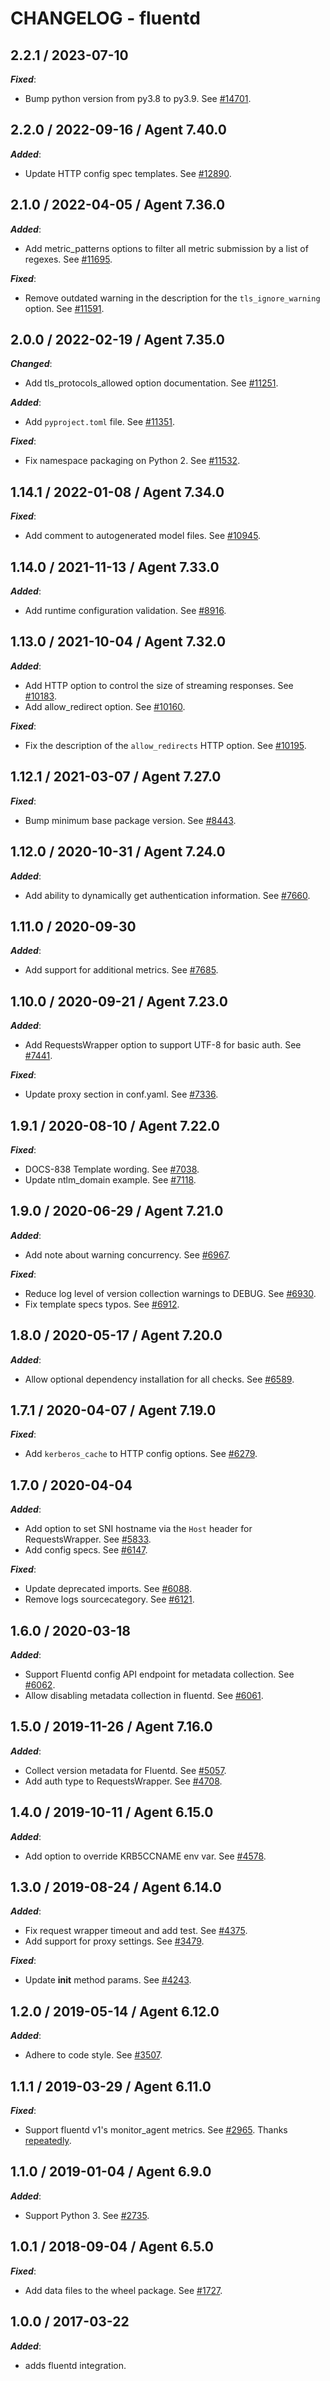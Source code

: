 # CHANGELOG - fluentd

## 2.2.1 / 2023-07-10

***Fixed***:

* Bump python version from py3.8 to py3.9. See [#14701](https://github.com/DataDog/integrations-core/pull/14701).

## 2.2.0 / 2022-09-16 / Agent 7.40.0

***Added***: 

* Update HTTP config spec templates. See [#12890](https://github.com/DataDog/integrations-core/pull/12890).


## 2.1.0 / 2022-04-05 / Agent 7.36.0

***Added***: 

* Add metric_patterns options to filter all metric submission by a list of regexes. See [#11695](https://github.com/DataDog/integrations-core/pull/11695).

***Fixed***: 

* Remove outdated warning in the description for the `tls_ignore_warning` option. See [#11591](https://github.com/DataDog/integrations-core/pull/11591).


## 2.0.0 / 2022-02-19 / Agent 7.35.0

***Changed***: 

* Add tls_protocols_allowed option documentation. See [#11251](https://github.com/DataDog/integrations-core/pull/11251).

***Added***: 

* Add `pyproject.toml` file. See [#11351](https://github.com/DataDog/integrations-core/pull/11351).

***Fixed***: 

* Fix namespace packaging on Python 2. See [#11532](https://github.com/DataDog/integrations-core/pull/11532).


## 1.14.1 / 2022-01-08 / Agent 7.34.0

***Fixed***: 

* Add comment to autogenerated model files. See [#10945](https://github.com/DataDog/integrations-core/pull/10945).


## 1.14.0 / 2021-11-13 / Agent 7.33.0

***Added***: 

* Add runtime configuration validation. See [#8916](https://github.com/DataDog/integrations-core/pull/8916).


## 1.13.0 / 2021-10-04 / Agent 7.32.0

***Added***: 

* Add HTTP option to control the size of streaming responses. See [#10183](https://github.com/DataDog/integrations-core/pull/10183).
* Add allow_redirect option. See [#10160](https://github.com/DataDog/integrations-core/pull/10160).

***Fixed***: 

* Fix the description of the `allow_redirects` HTTP option. See [#10195](https://github.com/DataDog/integrations-core/pull/10195).


## 1.12.1 / 2021-03-07 / Agent 7.27.0

***Fixed***: 

* Bump minimum base package version. See [#8443](https://github.com/DataDog/integrations-core/pull/8443).


## 1.12.0 / 2020-10-31 / Agent 7.24.0

***Added***: 

* Add ability to dynamically get authentication information. See [#7660](https://github.com/DataDog/integrations-core/pull/7660).


## 1.11.0 / 2020-09-30

***Added***: 

* Add support for additional metrics. See [#7685](https://github.com/DataDog/integrations-core/pull/7685).


## 1.10.0 / 2020-09-21 / Agent 7.23.0

***Added***: 

* Add RequestsWrapper option to support UTF-8 for basic auth. See [#7441](https://github.com/DataDog/integrations-core/pull/7441).

***Fixed***: 

* Update proxy section in conf.yaml. See [#7336](https://github.com/DataDog/integrations-core/pull/7336).


## 1.9.1 / 2020-08-10 / Agent 7.22.0

***Fixed***: 

* DOCS-838 Template wording. See [#7038](https://github.com/DataDog/integrations-core/pull/7038).
* Update ntlm_domain example. See [#7118](https://github.com/DataDog/integrations-core/pull/7118).


## 1.9.0 / 2020-06-29 / Agent 7.21.0

***Added***: 

* Add note about warning concurrency. See [#6967](https://github.com/DataDog/integrations-core/pull/6967).

***Fixed***: 

* Reduce log level of version collection warnings to DEBUG. See [#6930](https://github.com/DataDog/integrations-core/pull/6930).
* Fix template specs typos. See [#6912](https://github.com/DataDog/integrations-core/pull/6912).


## 1.8.0 / 2020-05-17 / Agent 7.20.0

***Added***: 

* Allow optional dependency installation for all checks. See [#6589](https://github.com/DataDog/integrations-core/pull/6589).


## 1.7.1 / 2020-04-07 / Agent 7.19.0

***Fixed***: 

* Add `kerberos_cache` to HTTP config options. See [#6279](https://github.com/DataDog/integrations-core/pull/6279).


## 1.7.0 / 2020-04-04

***Added***: 

* Add option to set SNI hostname via the `Host` header for RequestsWrapper. See [#5833](https://github.com/DataDog/integrations-core/pull/5833).
* Add config specs. See [#6147](https://github.com/DataDog/integrations-core/pull/6147).

***Fixed***: 

* Update deprecated imports. See [#6088](https://github.com/DataDog/integrations-core/pull/6088).
* Remove logs sourcecategory. See [#6121](https://github.com/DataDog/integrations-core/pull/6121).


## 1.6.0 / 2020-03-18

***Added***: 

* Support Fluentd config API endpoint for metadata collection. See [#6062](https://github.com/DataDog/integrations-core/pull/6062).
* Allow disabling metadata collection in fluentd. See [#6061](https://github.com/DataDog/integrations-core/pull/6061).


## 1.5.0 / 2019-11-26 / Agent 7.16.0

***Added***: 

* Collect version metadata for Fluentd. See [#5057](https://github.com/DataDog/integrations-core/pull/5057).
* Add auth type to RequestsWrapper. See [#4708](https://github.com/DataDog/integrations-core/pull/4708).


## 1.4.0 / 2019-10-11 / Agent 6.15.0

***Added***: 

* Add option to override KRB5CCNAME env var. See [#4578](https://github.com/DataDog/integrations-core/pull/4578).


## 1.3.0 / 2019-08-24 / Agent 6.14.0

***Added***: 

* Fix request wrapper timeout and add test. See [#4375](https://github.com/DataDog/integrations-core/pull/4375).
* Add support for proxy settings. See [#3479](https://github.com/DataDog/integrations-core/pull/3479).

***Fixed***: 

* Update __init__ method params. See [#4243](https://github.com/DataDog/integrations-core/pull/4243).


## 1.2.0 / 2019-05-14 / Agent 6.12.0

***Added***: 

* Adhere to code style. See [#3507](https://github.com/DataDog/integrations-core/pull/3507).


## 1.1.1 / 2019-03-29 / Agent 6.11.0

***Fixed***: 

* Support fluentd v1's monitor_agent metrics. See [#2965](https://github.com/DataDog/integrations-core/pull/2965). Thanks [repeatedly](https://github.com/repeatedly).


## 1.1.0 / 2019-01-04 / Agent 6.9.0

***Added***: 

* Support Python 3. See [#2735][1].


## 1.0.1 / 2018-09-04 / Agent 6.5.0

***Fixed***: 

* Add data files to the wheel package. See [#1727][2].


## 1.0.0 / 2017-03-22

***Added***: 

* adds fluentd integration.

[1]: https://github.com/DataDog/integrations-core/pull/2735
[2]: https://github.com/DataDog/integrations-core/pull/1727

